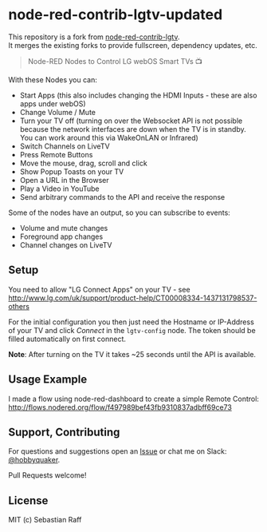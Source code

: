 # node-red-contrib-lgtv-updated

This repository is a fork from [node-red-contrib-lgtv](https://github.com/hobbyquaker/node-red-contrib-lgtv).     
It merges the existing forks to provide fullscreen, dependency updates, etc.
> Node-RED Nodes to Control LG webOS Smart TVs :tv:

With these Nodes you can:
* Start Apps (this also includes changing the HDMI Inputs - these are also apps under webOS)
* Change Volume / Mute
* Turn your TV off (turning on over the Websocket API is not possible because the network interfaces are down when the 
TV is in standby. You can work around this via WakeOnLAN or Infrared)
* Switch Channels on LiveTV
* Press Remote Buttons
* Move the mouse, drag, scroll and click
* Show Popup Toasts on your TV
* Open a URL in the Browser
* Play a Video in YouTube
* Send arbitrary commands to the API and receive the response

Some of the nodes have an output, so you can subscribe to events:
* Volume and mute changes
* Foreground app changes
* Channel changes on LiveTV


## Setup

You need to allow "LG Connect Apps" on your TV - see 
http://www.lg.com/uk/support/product-help/CT00008334-1437131798537-others

For the initial configuration you then just need the Hostname or IP-Address of your TV and 
click *Connect* in the `lgtv-config` node. The token should be filled automatically on first connect.

**Note**: After turning on the TV it takes ~25 seconds until the API is available.


## Usage Example

I made a flow using node-red-dashboard to create a simple Remote Control: 
http://flows.nodered.org/flow/f497989bef43fb9310837adbff69ce73


## Support, Contributing

For questions and suggestions open an [Issue](https://github.com/hobbyquaker/node-red-contrib-lgtv/issues/new) or chat 
me on Slack: [@hobbyquaker](https://node-red.slack.com/team/hobbyquaker).

Pull Requests welcome!


## License

MIT (c) Sebastian Raff

[mit-badge]: https://img.shields.io/badge/License-MIT-blue.svg?style=flat
[mit-url]: LICENSE
